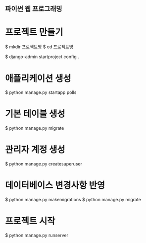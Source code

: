 ## 파이썬 웹 프로그래밍


# 프로젝트 만들기

$ mkdir 프로젝트명
$ cd 프로젝트명

$ django-admin startproject config .


# 애플리케이션 생성

$ python manage.py startapp polls


# 기본 테이블 생성

$ python manage.py migrate

# 관리자 계정 생성

$ python manage.py createsuperuser


# 데이터베이스 변경사항 반영

$ python manage.py makemigrations
$ python manage.py migrate


# 프로젝트 시작

$ python manage.py runserver

